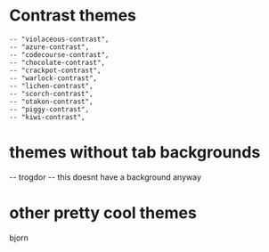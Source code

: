 # Contrast themes

	-- "violaceous-contrast",
	-- "azure-contrast",
	-- "codecourse-contrast",
	-- "chocolate-contrast",
	-- "crackpot-contrast",
	-- "warlock-contrast",
	-- "lichen-contrast",
	-- "scorch-contrast",
	-- "otakon-contrast",
	-- "piggy-contrast",
	-- "kiwi-contrast",


# themes without tab backgrounds

-- trogdor -- this doesnt have a background anyway


# other pretty cool themes

bjorn


